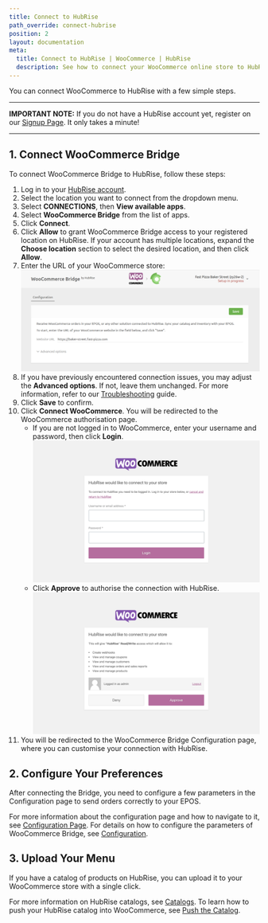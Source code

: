 ```yaml
---
title: Connect to HubRise
path_override: connect-hubrise
position: 2
layout: documentation
meta:
  title: Connect to HubRise | WooCommerce | HubRise
  description: See how to connect your WooCommerce online store to HubRise. Connection is simple. Send the link of your WooCommerce page to HubRise and follow a few steps to connect.
---
```


You can connect WooCommerce to HubRise with a few simple steps.

---

**IMPORTANT NOTE:** If you do not have a HubRise account yet, register on our [Signup Page](https://manager.hubrise.com/signup). It only takes a minute!

---

## 1. Connect WooCommerce Bridge

To connect WooCommerce Bridge to HubRise, follow these steps:

1. Log in to your [HubRise account](https://manager.hubrise.com).
1. Select the location you want to connect from the dropdown menu.
1. Select **CONNECTIONS**, then **View available apps**.
1. Select **WooCommerce Bridge** from the list of apps.
1. Click **Connect**.
1. Click **Allow** to grant WooCommerce Bridge access to your registered location on HubRise. If your account has multiple locations, expand the **Choose location** section to select the desired location, and then click **Allow**.
1. Enter the URL of your WooCommerce store:
   ![Initial URL page for WooCommerce Bridge](./images/012-woocommerce-step-1.png)
1. If you have previously encountered connection issues, you may adjust the **Advanced options**. If not, leave them unchanged. For more information, refer to our [Troubleshooting](/apps/woocommerce/troubleshooting) guide.
1. Click **Save** to confirm.
1. Click **Connect WooCommerce**. You will be redirected to the WooCommerce authorisation page.
    - If you are not logged in to WooCommerce, enter your username and password, then click **Login**.
     ![WooCommerce login page](./images/006-woocommerce-login.png)
   - Click **Approve** to authorise the connection with HubRise.
     ![WooCommerce authorisation page](./images/007-woocommerce-authorisation.png)
1. You will be redirected to the WooCommerce Bridge Configuration page, where you can customise your connection with HubRise.

## 2. Configure Your Preferences

After connecting the Bridge, you need to configure a few parameters in the Configuration page to send orders correctly to your EPOS.

For more information about the configuration page and how to navigate to it, see [Configuration Page](/apps/woocommerce/user-interface/#configuration). For details on how to configure the parameters of WooCommerce Bridge, see [Configuration](/apps/woocommerce/configuration).

## 3. Upload Your Menu

If you have a catalog of products on HubRise, you can upload it to your WooCommerce store with a single click.

For more information on HubRise catalogs, see [Catalogs](/docs/catalog/).
To learn how to push your HubRise catalog into WooCommerce, see [Push the Catalog](/apps/woocommerce/push-catalog).
